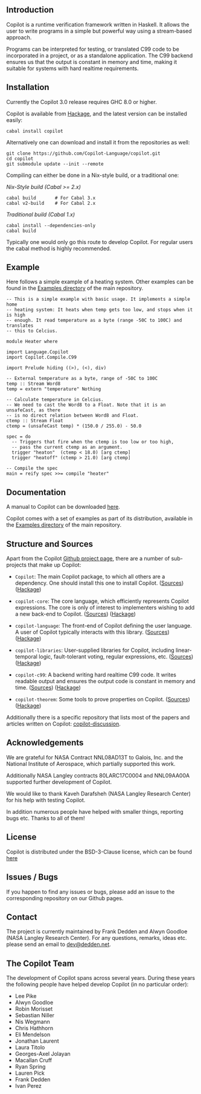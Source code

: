 ## Introduction
Copilot is a runtime verification framework written in Haskell. It allows the
user to write programs in a simple but powerful way using a stream-based
approach.

Programs can be interpreted for testing, or translated C99 code to be
incorporated in a project, or as a standalone application. The C99 backend
ensures us that the output is constant in memory and time, making it suitable
for systems with hard realtime requirements.


## Installation

Currently the Copilot 3.0 release requires GHC 8.0 or higher.

Copilot is available from
[Hackage](https://hackage.haskell.org/package/copilot), and the latest version
can be installed easily:

    cabal install copilot

Alternatively one can download and install it from the repositories as well:

    git clone https://github.com/Copilot-Language/copilot.git
    cd copilot
    git submodule update --init --remote

  Compiling can either be done in a Nix-style build, or a traditional one:

  _Nix-Style build (Cabal >= 2.x)_

    cabal build       # For Cabal 3.x
    cabal v2-build    # For Cabal 2.x

  _Traditional build (Cabal 1.x)_

    cabal install --dependencies-only
    cabal build

Typically one would only go this route to develop Copilot. For regular users
the cabal method is highly recommended.


## Example
Here follows a simple example of a heating system. Other examples can be found
in the [Examples
directory](https://github.com/Copilot-Language/Copilot/tree/master/Examples)
of the main repository.

    -- This is a simple example with basic usage. It implements a simple home
    -- heating system: It heats when temp gets too low, and stops when it is high
    -- enough. It read temperature as a byte (range -50C to 100C) and translates
    -- this to Celcius.

    module Heater where

    import Language.Copilot
    import Copilot.Compile.C99

    import Prelude hiding ((>), (<), div)

    -- External temperature as a byte, range of -50C to 100C
    temp :: Stream Word8
    temp = extern "temperature" Nothing

    -- Calculate temperature in Celcius.
    -- We need to cast the Word8 to a Float. Note that it is an unsafeCast, as there
    -- is no direct relation between Word8 and Float.
    ctemp :: Stream Float
    ctemp = (unsafeCast temp) * (150.0 / 255.0) - 50.0

    spec = do
      -- Triggers that fire when the ctemp is too low or too high,
      -- pass the current ctemp as an argument.
      trigger "heaton"  (ctemp < 18.0) [arg ctemp]
      trigger "heatoff" (ctemp > 21.0) [arg ctemp]

    -- Compile the spec
    main = reify spec >>= compile "heater"


## Documentation
A manual to Copilot can be downloaded [here](copilot_tutorial.pdf).

Copilot comes with a set of examples as part of its distribution, available in
the [Examples
directory](https://github.com/Copilot-Language/Copilot/tree/master/Examples) of
the main repository.


## Structure and Sources
Apart from the Copilot [Github project
page](https://github.com/Copilot-Language), there are a number of sub-projects
that make up Copilot:

- `Copilot`: The main Copilot package, to which all others are a dependency.
  One should install this one to install Copilot.
  ([Sources](https://github.com/Copilot-Language/Copilot))
  ([Hackage](https://hackage.haskell.org/package/copilot))

- `copilot-core`: The core language, which efficiently represents Copilot
  expressions. The core is only of interest to implementers wishing to add a
  new back-end to Copilot.
  ([Sources](https://github.com/Copilot-Language/copilot-core))
  ([Hackage](https://hackage.haskell.org/package/copilot-core))

- `copilot-language`: The front-end of Copilot defining the user language. A
  user of Copilot typically interacts with this library.
  ([Sources](https://github.com/Copilot-Language/copilot-language))
  ([Hackage](https://hackage.haskell.org/package/copilot-language))

- `copilot-libraries`: User-supplied libraries for Copilot, including
  linear-temporal logic, fault-tolerant voting, regular expressions, etc.
  ([Sources](https://github.com/Copilot-Language/copilot-libraries))
  ([Hackage](https://hackage.haskell.org/package/copilot-libraries))

- `copilot-c99`: A backend writing hard realtime C99 code. It writes
  readable output and ensures the output code is constant in memory and time.
  ([Sources](https://github.com/Copilot-Language/copilot-c99))
  ([Hackage](https://hackage.haskell.org/package/copilot-c99))

- `copilot-theorem`: Some tools to prove properties on Copilot.
  ([Sources](https://github.com/Copilot-Language/copilot-theorem))
  ([Hackage](https://hackage.haskell.org/package/copilot-theorem))

Additionally there is a specific repository that lists most of the papers and
articles written on Copilot:
[copilot-discussion](https://github.com/Copilot-Language/copilot-discussion).


## Acknowledgements
We are grateful for NASA Contract NNL08AD13T to Galois, Inc. and the National
Institute of Aerospace, which partially supported this work.

Additionally NASA Langley contracts 80LARC17C0004 and NNL09AA00A supported
further development of Copilot.

We would like to thank Kaveh Darafsheh (NASA Langley Research Center) for his
help with testing Copilot.

In addition numerous people have helped with smaller things, reporting bugs
etc. Thanks to all of them!


## License
Copilot is distributed under the BSD-3-Clause license, which can be found
[here](https://raw.githubusercontent.com/Copilot-Language/Copilot/master/LICENSE)


## Issues / Bugs
If you happen to find any issues or bugs, please add an issue to the
corresponding repository on our Github pages.


## Contact
The project is currently maintained by Frank Dedden and Alwyn Goodloe (NASA
Langley Research Center). For any questions, remarks, ideas etc. please send an
email to [dev@dedden.net](mailto:dev@dedden.net).


## The Copilot Team
The development of Copilot spans across several years. During these years
the following people have helped develop Copilot (in no particular order):

* Lee Pike
* Alwyn Goodloe
* Robin Morisset
* Sebastian Niller
* Nis Wegmann
* Chris Hathhorn
* Eli Mendelson
* Jonathan Laurent
* Laura Titolo
* Georges-Axel Jolayan
* Macallan Cruff
* Ryan Spring
* Lauren Pick
* Frank Dedden
* Ivan Perez
